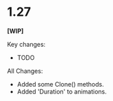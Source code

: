 # 1.27

**[WIP]**

Key changes:

- TODO

All Changes:

- Added some Clone() methods.
- Added 'Duration' to animations.